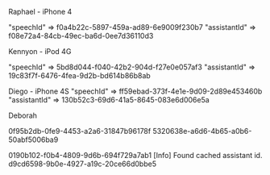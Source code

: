 Raphael - iPhone 4

"speechId" =>    f0a4b22c-5897-459a-ad89-6e9009f230b7
"assistantId" => f08e72a4-84cb-49ec-ba6d-0ee7d36110d3

Kennyon - iPod 4G

"speechId" =>    5bd8d044-f040-42b2-904d-f27e0e057af3
"assistantId" => 19c83f7f-6476-4fea-9d2b-bd614b86b8ab

Diego - iPhone 4S
"speechId" =>    ff59ebad-373f-4e1e-9d09-2d89e453460b
"assistantId" => 130b52c3-69d6-41a5-8645-083e6d006e5a

Deborah

0f95b2db-0fe9-4453-a2a6-31847b96178f
5320638e-a6d6-4b65-a0b6-50abf5006ba9



 0190b102-f0b4-4809-9d6b-694f729a7ab1
[Info] Found cached assistant id. d9cd6598-9b0e-4927-a19c-20ce66d0bbe5


 